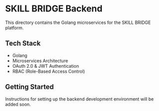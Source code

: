 # SKILL BRIDGE Backend

This directory contains the Golang microservices for the SKILL BRIDGE platform.

## Tech Stack

- Golang
- Microservices Architecture
- OAuth 2.0 & JWT Authentication
- RBAC (Role-Based Access Control)

## Getting Started

Instructions for setting up the backend development environment will be added soon.
